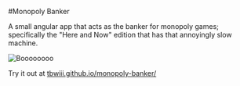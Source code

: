 #Monopoly Banker

A small angular app that acts as the banker for monopoly games; specifically the "Here and Now" edition that has that annoyingly slow machine.

![Boooooooo](https://raw.github.com/tbwiii/the-banker/master/img/slow-thing.jpg)

Try it out at [tbwiii.github.io/monopoly-banker/](http://tbwiii.github.io/monopoly-banker/)